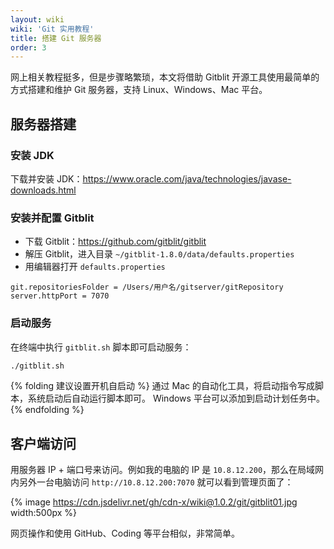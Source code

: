 ```yaml
---
layout: wiki
wiki: 'Git 实用教程'
title: 搭建 Git 服务器
order: 3
---
```


网上相关教程挺多，但是步骤略繁琐，本文将借助 Gitblit 开源工具使用最简单的方式搭建和维护 Git 服务器，支持 Linux、Windows、Mac 平台。

<!-- more -->

## 服务器搭建

### 安装 JDK

下载并安装 JDK：https://www.oracle.com/java/technologies/javase-downloads.html

### 安装并配置 Gitblit

- 下载 Gitblit：https://github.com/gitblit/gitblit
- 解压 Gitblit，进入目录 `~/gitblit-1.8.0/data/defaults.properties`
- 用编辑器打开 `defaults.properties`
```
git.repositoriesFolder = /Users/用户名/gitserver/gitRepository
server.httpPort = 7070
```


### 启动服务

在终端中执行 `gitblit.sh` 脚本即可启动服务：
```bash
./gitblit.sh
```

{% folding 建议设置开机自启动 %}
通过 Mac 的自动化工具，将启动指令写成脚本，系统启动后自动运行脚本即可。
Windows 平台可以添加到启动计划任务中。
{% endfolding %}

## 客户端访问

用服务器 IP + 端口号来访问。例如我的电脑的 IP 是 `10.8.12.200`，那么在局域网内另外一台电脑访问 `http://10.8.12.200:7070` 就可以看到管理页面了：

{% image https://cdn.jsdelivr.net/gh/cdn-x/wiki@1.0.2/git/gitblit01.jpg width:500px %}

网页操作和使用 GitHub、Coding 等平台相似，非常简单。

